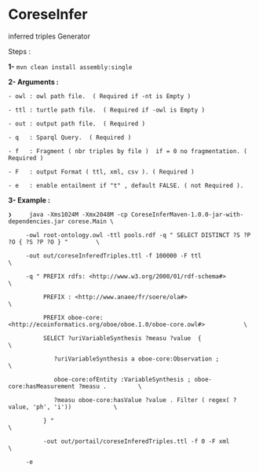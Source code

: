 

# CoreseInfer

inferred triples Generator

Steps : 

 **1-** `mvn clean install assembly:single `

 **2- Arguments :**
 
    - owl : owl path file.  ( Required if -nt is Empty ) 
    
    - ttl : turtle path file.  ( Required if -owl is Empty ) 
    
    - out : output path file.  ( Required )
    
    - q   : Sparql Query.  ( Required )
    
    - f   : Fragment ( nbr triples by file )  if = 0 no fragmentation. ( Required )
    
    - F   : output Format ( ttl, xml, csv ). ( Required )
    
    - e   : enable entailment if "t" , default FALSE. ( not Required ).
    
  **3- Example :**
  
 ```
❯     java -Xms1024M -Xmx2048M -cp CoreseInferMaven-1.0.0-jar-with-dependencies.jar corese.Main \

      -owl root-ontology.owl -ttl pools.rdf -q " SELECT DISTINCT ?S ?P ?O { ?S ?P ?O } "        \
      
      -out out/coreseInferedTriples.ttl -f 100000 -F ttl                                        \
      
      -q " PREFIX rdfs: <http://www.w3.org/2000/01/rdf-schema#>                                 \
      
           PREFIX : <http://www.anaee/fr/soere/ola#>                                            \
           
           PREFIX oboe-core: <http://ecoinformatics.org/oboe/oboe.1.0/oboe-core.owl#>           \
           
           SELECT ?uriVariableSynthesis ?measu ?value  {                                        \
           
              ?uriVariableSynthesis a oboe-core:Observation ;                                   \
           
              oboe-core:ofEntity :VariableSynthesis ; oboe-core:hasMeasurement ?measu .         \
           
              ?measu oboe-core:hasValue ?value . Filter ( regex( ?value, 'ph', 'i'))            \
             
           } "                                                                                  \
           
           -out out/portail/coreseInferedTriples.ttl -f 0 -F xml                                \
           
      -e

```
